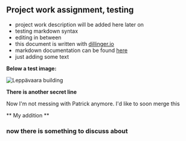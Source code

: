 Project work assignment, testing
-----------------------
  - project work description will be added here later on
  - testing markdown syntax
  - editing in between
  - this document is written with [dillinger.io]
  - markdown documentation can be found [here]
  - just adding some text

[dillinger.io]: http://dillinger.io/
[here]: http://daringfireball.net/projects/markdown/syntax

**Below a test image:**

![Leppävaara building](http://www.metropolia.fi/fileadmin/user_upload/Hakusivusto/toimipisteet/vanhamaantie6.png)

**There is another secret line**

Now I'm not messing with Patrick anymore.
I'd like to soon merge this

** My addition **

### now there is something to discuss about
